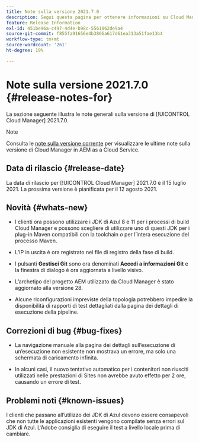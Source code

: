 ```yaml
---
title: Note sulla versione 2021.7.0
description: Segui questa pagina per ottenere informazioni su Cloud Manager 2021.7.0.
feature: Release Information
exl-id: 451be96a-c497-4d4e-b98c-5561062de9a4
source-git-commit: f855fa91656e4b3806a617d61ea313a51fae13b4
workflow-type: tm+mt
source-wordcount: '261'
ht-degree: 19%

---
```


# Note sulla versione 2021.7.0 {#release-notes-for}

La sezione seguente illustra le note generali sulla versione di [!UICONTROL Cloud Manager] 2021.7.0.

>[!NOTE]
>Consulta le [note sulla versione corrente](https://experienceleague.adobe.com/docs/experience-manager-cloud-service/onboarding/getting-access/release-notes-cloud-manager/release-notes-cm-current.html?lang=en#getting-access) per visualizzare le ultime note sulla versione di Cloud Manager in AEM as a Cloud Service.

## Data di rilascio {#release-date}

La data di rilascio per [!UICONTROL Cloud Manager] 2021.7.0 è il 15 luglio 2021.
La prossima versione è pianificata per il 12 agosto 2021.

## Novità {#whats-new}

* I clienti ora possono utilizzare i JDK di Azul 8 e 11 per i processi di build Cloud Manager e possono scegliere di utilizzare uno di questi JDK per i plug-in Maven compatibili con la toolchain *o* per l’intera esecuzione del processo Maven.

* L’IP in uscita è ora registrato nel file di registro della fase di build.

* I pulsanti **Gestisci Git** sono ora denominati **Accedi a informazioni Git** e la finestra di dialogo è ora aggiornata a livello visivo.

* L’archetipo del progetto AEM utilizzato da Cloud Manager è stato aggiornato alla versione 28.

* Alcune riconfigurazioni impreviste della topologia potrebbero impedire la disponibilità di rapporti di test dettagliati dalla pagina dei dettagli di esecuzione della pipeline.

## Correzioni di bug {#bug-fixes}

* La navigazione manuale alla pagina dei dettagli sull’esecuzione di un’esecuzione non esistente non mostrava un errore, ma solo una schermata di caricamento infinita.

* In alcuni casi, il nuovo tentativo automatico per i contenitori non riusciti utilizzati nelle prestazioni di Sites non avrebbe avuto effetto per 2 ore, causando un errore di test.

## Problemi noti {#known-issues}

I clienti che passano all’utilizzo dei JDK di Azul devono essere consapevoli che non tutte le applicazioni esistenti vengono compilate senza errori sul JDK di Azul. L’Adobe consiglia di eseguire il test a livello locale prima di cambiare.
